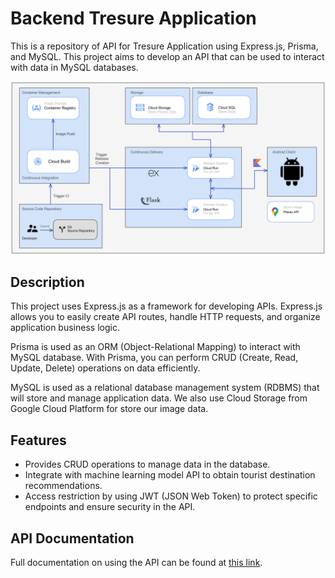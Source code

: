 # Backend Tresure Application
This is a repository of API for Tresure Application using Express.js, Prisma, and MySQL. This project aims to develop an API that can be used to interact with data in MySQL databases.

![User Api](https://github.com/Tresure-Bangkit2023/backend-tresure/blob/main/cloudarchi.png?raw=true)

## Description
This project uses Express.js as a framework for developing APIs. Express.js allows you to easily create API routes, handle HTTP requests, and organize application business logic.

Prisma is used as an ORM (Object-Relational Mapping) to interact with MySQL database. With Prisma, you can perform CRUD (Create, Read, Update, Delete) operations on data efficiently.

MySQL is used as a relational database management system (RDBMS) that will store and manage application data. We also use Cloud Storage from Google Cloud Platform for store our image data.

## Features
- Provides CRUD operations to manage data in the database.
- Integrate with machine learning model API to obtain tourist destination recommendations.
- Access restriction by using JWT (JSON Web Token) to protect specific endpoints and ensure security in the API.

## API Documentation
Full documentation on using the API can be found at [this link](https://github.com/Tresure-Bangkit2023/backend-tresure/blob/main/api-docs.md).
